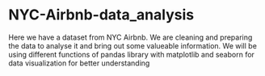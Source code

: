 # NYC-Airbnb-data_analysis
Here we have a dataset from NYC Airbnb. We are cleaning and preparing the data to analyse it and bring out some valueable information. We will be using different functions of pandas library with matplotlib and seaborn for data visualization for better understanding
